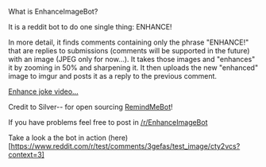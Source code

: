 What is EnhanceImageBot?

It is a reddit bot to do one single thing: ENHANCE!

In more detail, it finds comments containing only the phrase "ENHANCE!" that are replies to submissions (comments will be supported in the future) with an image (JPEG only for now...). It takes those images and "enhances" it by zooming in 50% and sharpening it. It then uploads the new "enhanced" image to imgur and posts it as a reply to the previous comment.

[Enhance joke video...](https://www.youtube.com/watch?v=Vxq9yj2pVWk)

Credit to Silver-- for open sourcing [RemindMeBot](https://github.com/SIlver--/remindmebot-reddit)!

If you have problems feel free to post in [/r/EnhanceImageBot](https://reddit.com/r/EnhanceImageBot)

Take a look a the bot in action (here)[https://www.reddit.com/r/test/comments/3gefas/test_image/cty2vcs?context=3]
